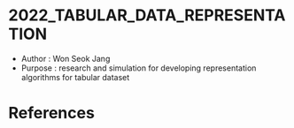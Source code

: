 # 2022_TABULAR_DATA_REPRESENTATION
- Author : Won Seok Jang
- Purpose : research and simulation for developing representation algorithms for tabular dataset

# References
